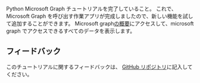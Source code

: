 <!-- markdownlint-disable MD002 MD041 -->

Python Microsoft Graph チュートリアルを完了していること。 これで、Microsoft Graph を呼び出す作業アプリが完成しましたので、新しい機能を試して追加することができます。 Microsoft graph[の概要](/graph/overview)にアクセスして、microsoft graph でアクセスできるすべてのデータを表示します。

## <a name="feedback"></a>フィードバック

このチュートリアルに関するフィードバックは、 [GitHub リポジトリ](https://github.com/microsoftgraph/msgraph-training-pythondjangoapp)に記入してください。
